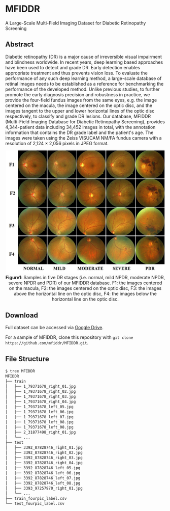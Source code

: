 # MFIDDR
A Large-Scale Multi-Field Imaging Dataset for Diabetic Retinopathy Screening
## Abstract
Diabetic retinopathy (DR) is a major cause of irreversible visual impairment and blindness worldwide. In recent years, deep learning based approaches have been used to detect and grade DR. Early detection enables appropriate treatment and thus prevents vision loss. To evaluate the performance of any such deep learning method, a large-scale database of retinal images needs to be established as a reference for benchmarking the performance of the developed method. Unlike previous studies, to further promote the early diagnosis precision and robustness in practice, we provide the four-field fundus images from the same eyes, e.g. the image centered on the macula, the image centered on the optic disc, and the images tangent to the upper and lower horizontal lines of the optic disc respectively, to classify and grade DR lesions. Our database, MFIDDR (Multi-Field Imaging Database for Diabetic Retinopathy Screening), provides 4,344-patient data including 34,452 images in total, with the annotation information that contains the DR grade label and the patient's age. The images were taken using the Zeiss VISUCAM NM/FA fundus camera with a resolution of 2,124 × 2,056 pixels in JPEG format.

<div align="center">
<img src="fig_01.jpg" width="500">
</br>
<strong>Figure1</strong>: Samples in five DR stages (i.e. normal, mild NPDR, moderate NPDR, severe NPDR and PDR) of our MFIDDR database. F1: the images centered on the macula, F2: the images centered on the optic disc, F3: the images above the horizontal line on the optic disc, F4: the images below the horizontal line on the optic disc.
</div>

## Download
Full dataset can be accessed via 
[Google Drive](https://drive.google.com/drive/folders/1wsoTlSYsOqVdCkGpJv_0yipWIQJnaqJk).

For a sample of MFIDDR, clone this repository with `git clone https://github.com/mfiddr/MFIDDR.git`.

## File Structure
```
$ tree MFIDDR
MFIDDR
├── train
│   ├── 1_79371678_right_01.jpg
│   ├── 1_79371678_right_02.jpg
│   ├── 1_79371678_right_03.jpg
│   ├── 1_79371678_right_04.jpg
│   ├── 1_79371678_left_05.jpg
│   ├── 1_79371678_left_06.jpg
│   ├── 1_79371678_left_07.jpg
│   ├── 1_79371678_left_08.jpg
│   ├── 1_79371678_left_08.jpg
│   ├── 2_31877498_right_01.jpg
│   └── ...
├── test
│   ├── 3392_87828746_right_01.jpg
│   ├── 3392_87828746_right_02.jpg
│   ├── 3392_87828746_right_03.jpg
│   ├── 3392_87828746_right_04.jpg
│   ├── 3392_87828746_left_05.jpg
│   ├── 3392_87828746_left_06.jpg
│   ├── 3392_87828746_left_07.jpg
│   ├── 3392_87828746_left_08.jpg
│   ├── 3393_97257970_right_01.jpg
│   └── ...
├── train_fourpic_label.csv
└── test_fourpic_label.csv
```
